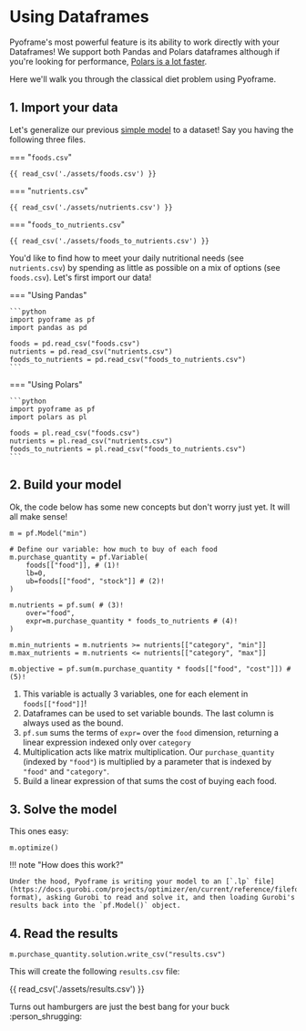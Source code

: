 # Using Dataframes

Pyoframe's most powerful feature is its ability to work directly with your Dataframes! We support both Pandas and Polars dataframes although if you're looking for performance, [Polars is a lot faster](https://pola.rs/).

Here we'll walk you through the classical diet problem using Pyoframe.

## 1. Import your data

Let's generalize our previous [simple model](./02_build-simple-model.md) to a dataset! Say you having the following three files.

=== "`foods.csv`"

    {{ read_csv('./assets/foods.csv') }}

=== "`nutrients.csv`"

    {{ read_csv('./assets/nutrients.csv') }}

=== "`foods_to_nutrients.csv`"

    {{ read_csv('./assets/foods_to_nutrients.csv') }}

You'd like to find how to meet your daily nutritional needs (see `nutrients.csv`) by spending as little as possible on a mix of options (see `foods.csv`). Let's first import our data!

=== "Using Pandas"

    ```python
    import pyoframe as pf
    import pandas as pd

    foods = pd.read_csv("foods.csv")
    nutrients = pd.read_csv("nutrients.csv")
    foods_to_nutrients = pd.read_csv("foods_to_nutrients.csv")
    ```

=== "Using Polars"

    ```python
    import pyoframe as pf
    import polars as pl

    foods = pl.read_csv("foods.csv")
    nutrients = pl.read_csv("nutrients.csv")
    foods_to_nutrients = pl.read_csv("foods_to_nutrients.csv")
    ```

## 2. Build your model

Ok, the code below has some new concepts but don't worry just yet. It will all make sense!

```python3
m = pf.Model("min")

# Define our variable: how much to buy of each food
m.purchase_quantity = pf.Variable(
    foods[["food"]], # (1)!
    lb=0, 
    ub=foods[["food", "stock"]] # (2)!
)

m.nutrients = pf.sum( # (3)!
    over="food", 
    expr=m.purchase_quantity * foods_to_nutrients # (4)!
) 

m.min_nutrients = m.nutrients >= nutrients[["category", "min"]]
m.max_nutrients = m.nutrients <= nutrients[["category", "max"]]

m.objective = pf.sum(m.purchase_quantity * foods[["food", "cost"]]) # (5)!
```

1. This variable is actually 3 variables, one for each element in `foods[["food"]]`!
2. Dataframes can be used to set variable bounds. The last column is always used as the bound.
3. `pf.sum` sums the terms of `expr=` over the `food` dimension, returning a linear expression indexed only over `category`
4. Multiplication acts like matrix multiplication. Our `purchase_quantity` (indexed by `"food"`) is multiplied by a parameter that is indexed by `"food"` and `"category"`.
5. Build a linear expression of that sums the cost of buying each food.

## 3. Solve the model

This ones easy:

```python3
m.optimize()
```

!!! note "How does this work?"

    Under the hood, Pyoframe is writing your model to an [`.lp` file](https://docs.gurobi.com/projects/optimizer/en/current/reference/fileformats/modelformats.html#lp-format), asking Gurobi to read and solve it, and then loading Gurobi's results back into the `pf.Model()` object.

## 4. Read the results

```
m.purchase_quantity.solution.write_csv("results.csv")
```
This will create the following `results.csv` file:

{{ read_csv('./assets/results.csv') }}

Turns out hamburgers are just the best bang for your buck :person_shrugging: